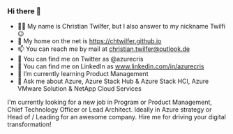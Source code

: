 ### Hi there 👋

- 👩‍💻 My name is Christian Twilfer, but I also answer to my nickname Twilfi 😉
- 🔗 My home on the net is https://chtwilfer.github.io
- 📫 You can reach me by mail at christian.twilfer@outlook.de
- 🐤 You can find me on Twitter as @azurecris
- 🐤 You can find me on LinkedIn as www.linkedin.com/in/azurecris
- 🌱 I’m currently learning Product Management
- 💬 Ask me about Azure, Azure Stack Hub & Azure Stack HCI, Azure VMware Solution & NetApp Cloud Services

I'm currently looking for a new job in Program or Product Management, Chief Technology Officer or Lead Architect. Ideally in Azure strategy or Head of / Leading for an awesome company. Hire me for driving your digital transformation!

<!--
**chtwilfer/chtwilfer** is a ✨ _special_ ✨ repository because its `README.md` (this file) appears on your GitHub profile.

Here are some ideas to get you started:

- 🔭 I’m currently working on ...
- 🌱 I’m currently learning ...
- 👯 I’m looking to collaborate on ...
- 🤔 I’m looking for help with ...
- 💬 Ask me about ...
- 📫 How to reach me: ...
- 😄 Pronouns: ...
- ⚡ Fun fact: ...
-->
